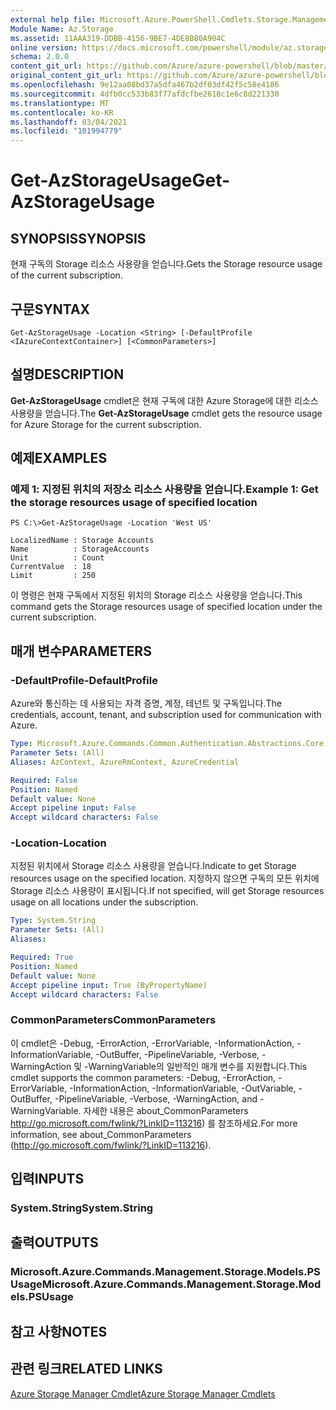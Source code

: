 ```yaml
---
external help file: Microsoft.Azure.PowerShell.Cmdlets.Storage.Management.dll-Help.xml
Module Name: Az.Storage
ms.assetid: 11AAA319-DDBB-4156-9BE7-4DE8B80A904C
online version: https://docs.microsoft.com/powershell/module/az.storage/get-azstorageusage
schema: 2.0.0
content_git_url: https://github.com/Azure/azure-powershell/blob/master/src/Storage/Storage.Management/help/Get-AzStorageUsage.md
original_content_git_url: https://github.com/Azure/azure-powershell/blob/master/src/Storage/Storage.Management/help/Get-AzStorageUsage.md
ms.openlocfilehash: 9e12aa08bd37a5dfa467b2df03df42f5c58e4186
ms.sourcegitcommit: 4dfb0cc533b83f77afdcfbe2618c1e6c8d221330
ms.translationtype: MT
ms.contentlocale: ko-KR
ms.lasthandoff: 03/04/2021
ms.locfileid: "101994779"
---
```

# <span data-ttu-id="b4590-101">Get-AzStorageUsage</span><span class="sxs-lookup"><span data-stu-id="b4590-101">Get-AzStorageUsage</span></span>

## <span data-ttu-id="b4590-102">SYNOPSIS</span><span class="sxs-lookup"><span data-stu-id="b4590-102">SYNOPSIS</span></span>
<span data-ttu-id="b4590-103">현재 구독의 Storage 리소스 사용량을 얻습니다.</span><span class="sxs-lookup"><span data-stu-id="b4590-103">Gets the Storage resource usage of the current subscription.</span></span>

## <span data-ttu-id="b4590-104">구문</span><span class="sxs-lookup"><span data-stu-id="b4590-104">SYNTAX</span></span>

```
Get-AzStorageUsage -Location <String> [-DefaultProfile <IAzureContextContainer>] [<CommonParameters>]
```

## <span data-ttu-id="b4590-105">설명</span><span class="sxs-lookup"><span data-stu-id="b4590-105">DESCRIPTION</span></span>
<span data-ttu-id="b4590-106">**Get-AzStorageUsage** cmdlet은 현재 구독에 대한 Azure Storage에 대한 리소스 사용량을 얻습니다.</span><span class="sxs-lookup"><span data-stu-id="b4590-106">The **Get-AzStorageUsage** cmdlet gets the resource usage for Azure Storage for the current subscription.</span></span>

## <span data-ttu-id="b4590-107">예제</span><span class="sxs-lookup"><span data-stu-id="b4590-107">EXAMPLES</span></span>

### <span data-ttu-id="b4590-108">예제 1: 지정된 위치의 저장소 리소스 사용량을 얻습니다.</span><span class="sxs-lookup"><span data-stu-id="b4590-108">Example 1: Get the storage resources usage of specified location</span></span>
```
PS C:\>Get-AzStorageUsage -Location 'West US'

LocalizedName : Storage Accounts
Name          : StorageAccounts
Unit          : Count
CurrentValue  : 18
Limit         : 250
```

<span data-ttu-id="b4590-109">이 명령은 현재 구독에서 지정된 위치의 Storage 리소스 사용량을 얻습니다.</span><span class="sxs-lookup"><span data-stu-id="b4590-109">This command gets the Storage resources usage of specified location under the current subscription.</span></span>

## <span data-ttu-id="b4590-110">매개 변수</span><span class="sxs-lookup"><span data-stu-id="b4590-110">PARAMETERS</span></span>

### <span data-ttu-id="b4590-111">-DefaultProfile</span><span class="sxs-lookup"><span data-stu-id="b4590-111">-DefaultProfile</span></span>
<span data-ttu-id="b4590-112">Azure와 통신하는 데 사용되는 자격 증명, 계정, 테넌트 및 구독입니다.</span><span class="sxs-lookup"><span data-stu-id="b4590-112">The credentials, account, tenant, and subscription used for communication with Azure.</span></span>

```yaml
Type: Microsoft.Azure.Commands.Common.Authentication.Abstractions.Core.IAzureContextContainer
Parameter Sets: (All)
Aliases: AzContext, AzureRmContext, AzureCredential

Required: False
Position: Named
Default value: None
Accept pipeline input: False
Accept wildcard characters: False
```

### <span data-ttu-id="b4590-113">-Location</span><span class="sxs-lookup"><span data-stu-id="b4590-113">-Location</span></span>
<span data-ttu-id="b4590-114">지정된 위치에서 Storage 리소스 사용량을 얻습니다.</span><span class="sxs-lookup"><span data-stu-id="b4590-114">Indicate to get Storage resources usage on the specified location.</span></span>
<span data-ttu-id="b4590-115">지정하지 않으면 구독의 모든 위치에 Storage 리소스 사용량이 표시됩니다.</span><span class="sxs-lookup"><span data-stu-id="b4590-115">If not specified, will get Storage resources usage on all locations under the subscription.</span></span>

```yaml
Type: System.String
Parameter Sets: (All)
Aliases:

Required: True
Position: Named
Default value: None
Accept pipeline input: True (ByPropertyName)
Accept wildcard characters: False
```

### <span data-ttu-id="b4590-116">CommonParameters</span><span class="sxs-lookup"><span data-stu-id="b4590-116">CommonParameters</span></span>
<span data-ttu-id="b4590-117">이 cmdlet은 -Debug, -ErrorAction, -ErrorVariable, -InformationAction, -InformationVariable, -OutBuffer, -PipelineVariable, -Verbose, -WarningAction 및 -WarningVariable의 일반적인 매개 변수를 지원합니다.</span><span class="sxs-lookup"><span data-stu-id="b4590-117">This cmdlet supports the common parameters: -Debug, -ErrorAction, -ErrorVariable, -InformationAction, -InformationVariable, -OutVariable, -OutBuffer, -PipelineVariable, -Verbose, -WarningAction, and -WarningVariable.</span></span> <span data-ttu-id="b4590-118">자세한 내용은 about_CommonParameters http://go.microsoft.com/fwlink/?LinkID=113216) 를 참조하세요.</span><span class="sxs-lookup"><span data-stu-id="b4590-118">For more information, see about_CommonParameters (http://go.microsoft.com/fwlink/?LinkID=113216).</span></span>

## <span data-ttu-id="b4590-119">입력</span><span class="sxs-lookup"><span data-stu-id="b4590-119">INPUTS</span></span>

### <span data-ttu-id="b4590-120">System.String</span><span class="sxs-lookup"><span data-stu-id="b4590-120">System.String</span></span>

## <span data-ttu-id="b4590-121">출력</span><span class="sxs-lookup"><span data-stu-id="b4590-121">OUTPUTS</span></span>

### <span data-ttu-id="b4590-122">Microsoft.Azure.Commands.Management.Storage.Models.PSUsage</span><span class="sxs-lookup"><span data-stu-id="b4590-122">Microsoft.Azure.Commands.Management.Storage.Models.PSUsage</span></span>

## <span data-ttu-id="b4590-123">참고 사항</span><span class="sxs-lookup"><span data-stu-id="b4590-123">NOTES</span></span>

## <span data-ttu-id="b4590-124">관련 링크</span><span class="sxs-lookup"><span data-stu-id="b4590-124">RELATED LINKS</span></span>

[<span data-ttu-id="b4590-125">Azure Storage Manager Cmdlet</span><span class="sxs-lookup"><span data-stu-id="b4590-125">Azure Storage Manager Cmdlets</span></span>](./Az.Storage.md)


